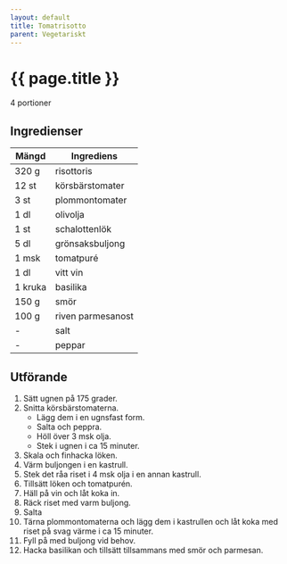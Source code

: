 ```yaml
---
layout: default
title: Tomatrisotto
parent: Vegetariskt
---
```


# {{ page.title }}

4 portioner
## Ingredienser

Mängd|Ingrediens
------------ | -------------
320 g | risottoris
12 st |  körsbärstomater
3 st | plommontomater
1 dl | olivolja
1 st | schalottenlök
5 dl | grönsaksbuljong
1 msk | tomatpuré
1 dl | vitt vin
1 kruka | basilika
150 g | smör
100 g | riven parmesanost
\- | salt
\- | peppar

## Utförande
1. Sätt ugnen på 175 grader.
2. Snitta körsbärstomaterna.
    * Lägg dem i en ugnsfast form.
    * Salta och peppra.
    * Höll över 3 msk olja.
    * Stek i ugnen i ca 15 minuter.
3. Skala och finhacka löken.
4. Värm buljongen i en kastrull.
5. Stek det råa riset i 4 msk olja i en annan kastrull.
6. Tillsätt löken och tomatpurén.
7. Häll på vin och låt koka in.
8. Räck riset med varm buljong.
9. Salta
10. Tärna plommontomaterna och lägg dem i kastrullen och låt koka med riset på svag värme i ca 15 minuter.
11. Fyll på med buljong vid behov.
12. Hacka basilikan och tillsätt tillsammans med smör och parmesan.
